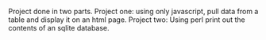 Project done in two parts. 
Project one: using only javascript, pull data from a table and display it on an html page. 
Project two: Using perl print out the contents of an sqlite database.
